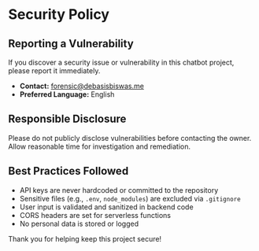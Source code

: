 # Security Policy

## Reporting a Vulnerability

If you discover a security issue or vulnerability in this chatbot project, please report it immediately.

- **Contact:** forensic@debasisbiswas.me
- **Preferred Language:** English

## Responsible Disclosure

Please do not publicly disclose vulnerabilities before contacting the owner. Allow reasonable time for investigation and remediation.

## Best Practices Followed
- API keys are never hardcoded or committed to the repository
- Sensitive files (e.g., `.env`, `node_modules`) are excluded via `.gitignore`
- User input is validated and sanitized in backend code
- CORS headers are set for serverless functions
- No personal data is stored or logged

Thank you for helping keep this project secure!
